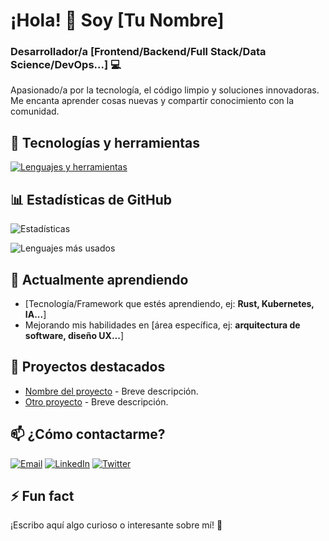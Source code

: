 # ¡Hola! 👋 Soy [Tu Nombre] 

### Desarrollador/a [Frontend/Backend/Full Stack/Data Science/DevOps...] 💻

Apasionado/a por la tecnología, el código limpio y soluciones innovadoras. Me encanta aprender cosas nuevas y compartir conocimiento con la comunidad.

## 🔧 Tecnologías y herramientas

[![Lenguajes y herramientas](https://skillicons.dev/icons?i=js,ts,html,css,react,nodejs,py,java,git,github,docker,aws,linux)](https://skillicons.dev)

## 📊 Estadísticas de GitHub

![Estadísticas](https://github-readme-stats.vercel.app/api?username=TuUsuario&show_icons=true&theme=radical)

![Lenguajes más usados](https://github-readme-stats.vercel.app/api/top-langs/?username=TuUsuario&layout=compact&theme=radical)

## 🌱 Actualmente aprendiendo

- [Tecnología/Framework que estés aprendiendo, ej: **Rust, Kubernetes, IA...**]
- Mejorando mis habilidades en [área específica, ej: **arquitectura de software, diseño UX...**]

## 💼 Proyectos destacados

- [Nombre del proyecto](https://github.com/TuUsuario/repo) - Breve descripción.
- [Otro proyecto](https://github.com/TuUsuario/repo) - Breve descripción.

## 📫 ¿Cómo contactarme?

[![Email](https://img.shields.io/badge/Email-mi@email.com-blue?style=flat&logo=gmail)](mailto:mi@email.com)
[![LinkedIn](https://img.shields.io/badge/LinkedIn-TuPerfil-blue?style=flat&logo=linkedin)](https://www.linkedin.com/in/tuperfil/)
[![Twitter](https://img.shields.io/badge/Twitter-@TuUsuario-1DA1F2?style=flat&logo=twitter)](https://twitter.com/TuUsuario)

## ⚡ Fun fact

¡Escribo aquí algo curioso o interesante sobre mí! 🚀
